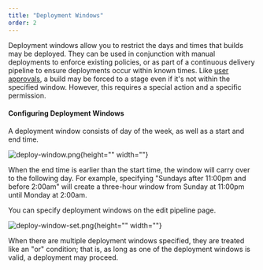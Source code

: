 ```yaml
---
title: "Deployment Windows"
order: 2
---
```


Deployment windows allow you to restrict the days and times that builds may be deployed. They can be used in conjunction with manual deployments to enforce existing policies, or as part of a continuous delivery pipeline to ensure deployments occur within known times. Like [user approvals](/docs/buildmaster/deployment-continuous-delivery/automated-testing-verification-automatic-manual-approvals/buildmaster-ci-cd-testing-and-verification-approvals-user-approvals), a build may be forced to a stage even if it's not within the specified window. However, this requires a special action and a specific permission.

#### Configuring Deployment Windows

A deployment window consists of day of the week, as well as a start and end time.

![deploy-window.png](/resources/docs/deploy-window.png){height="" width=""}

When the end time is earlier than the start time, the window will carry over to the following day. For example, specifying "Sundays after 11:00pm and before 2:00am" will create a three-hour window from Sunday at 11:00pm until Monday at 2:00am.

You can specify deployment windows on the edit pipeline page.

![deploy-window-set.png](/resources/docs/deploy-window-set.png){height="" width=""}

When there are multiple deployment windows specified, they are treated like an "or" condition; that is, as long as one of the deployment windows is valid, a deployment may proceed.